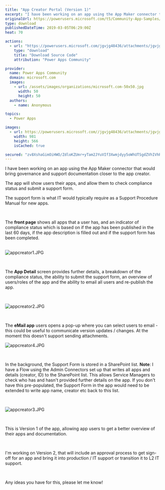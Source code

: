 ```yaml
---
title: "App Creator Portal (Version 1)"
excerpt: "I have been working on an app using the App Maker connector that would bring governance and support documentation closer to the app creator. The app"
originalUrl: https://powerusers.microsoft.com/t5/Community-App-Samples/App-Creator-Portal-Version-1/td-p/246245
type: download
publishedDateTime: 2019-03-05T06:29:00Z
heat: 70

actions:
  - url: "https://powerusers.microsoft.com/jgvjg48436/attachments/jgvjg48436/AppFeedbackGallery/122/2/App%20Creator%20Portal%20(3).msapp"
    type: "download"
    title: "Download Source Code"
    attribution: "Power Apps Community"

provider:
  name: Power Apps Community
  domain: microsoft.com
  images:
    - url: /assets/images/organizations/microsoft.com-50x50.jpg
      width: 50
      height: 50
  authors:
    - name: Anonymous

topics:
  - Power Apps

images:
  - url: https://powerusers.microsoft.com//jgvjg48436/attachments/jgvjg48436/AppFeedbackGallery/122/1/appcreator1.JPG
    width: 981
    height: 566
    isCached: true

secured: "zv8XshaGimOiHWO/ZdloKZUmr+yTam2JYuVIf3Xwmjdyy5oWhUTSgdZVhIVhRxi/vXcXrTBA3USChQhos70ySIJvYQo0kwq9nyJCm0Q2opNK8YtN0YVXfA+SIXA7msxwLquCXqqNkBYO25otiab7aNUcx6hcuJJpCcJx2vQ+AY047Mv3Uak+UZI4PEYwLX3JIUkzdG2APjC4Q4GFqbCrZV2D9eYXDlCopNmkuT7hSlwS8L7pqObjeGWOhMLRwnX9NBhMFXTa9rnzaXnJ0himArTbSngfP1DJA6p08/fw8+TBTgZuY0d505sYFyvRLOA7/z7LX/9sIiM8cTaoCq6nDAoG2cAx1DlbqhwpuWWuCMJfFzuYQ+kZdMuF4SQJU3dnPUHLcueNFJsAE8Kic+1gJwDr/mXDrxwynukRhWtaFFmvb9K5E/gUSDZ82UGnvEkB;g49fY+KWhMPXg6HYFaWL2w=="
---
```

<p>I have been working on an app using the App Maker connector that would bring governance and support documentation closer to the app creator.</p>
<p>The app will show users their apps, and allow them to check compliance status and submit a support form.&nbsp;</p>
<p>The support form is what IT would typically require as a Support Procedure Manual for new apps.&nbsp;</p>
<p>&nbsp;</p>
<p>The <strong>front page</strong> shows all apps that a user has, and an indicator of compliance status which is based on if the app has been published in the last 60 days, if the app description is filled out and if the support form has been completed.</p>
<p><br><span class="lia-inline-image-display-wrapper lia-image-align-inline" image-alt="appcreator1.JPG" style="width: 981px;"><img src="https://powerusers.microsoft.com/t5/image/serverpage/image-id/54999i1B04CC2436C758F6/image-size/large?v=1.0&amp;px=999" title="appcreator1.JPG" alt="appcreator1.JPG" li-image-url="https://powerusers.microsoft.com/t5/image/serverpage/image-id/54999i1B04CC2436C758F6?v=1.0" li-image-display-id="'54999i1B04CC2436C758F6'" li-message-uid="'246245'" li-messages-message-image="true" li-bindable="" class="lia-media-image" tabindex="0" li-bypass-lightbox-when-linked="true" li-use-hover-links="false"></span></p>
<p>&nbsp;</p>
<p>The <strong>App Detail</strong> screen provides further details, a breakdown of the compliance status, the ability to submit the support form, an overview of users/roles of the app and the ability to email all users and re-publish the app.</p>
<p>&nbsp;</p>
<p><span class="lia-inline-image-display-wrapper lia-image-align-inline" image-alt="appcreator2.JPG" style="width: 999px;"><img src="https://powerusers.microsoft.com/t5/image/serverpage/image-id/55001i5086484D08BF5EE5/image-size/large?v=1.0&amp;px=999" title="appcreator2.JPG" alt="appcreator2.JPG" li-image-url="https://powerusers.microsoft.com/t5/image/serverpage/image-id/55001i5086484D08BF5EE5?v=1.0" li-image-display-id="'55001i5086484D08BF5EE5'" li-message-uid="'246245'" li-messages-message-image="true" li-bindable="" class="lia-media-image" tabindex="0" li-bypass-lightbox-when-linked="true" li-use-hover-links="false"></span></p>
<p>&nbsp;</p>
<p>The <strong>eMail app</strong> users opens a pop-up where you can select users to email - this could be useful to communicate version updates / changes. At the moment this doesn't support sending attachments.&nbsp;</p>
<p><span class="lia-inline-image-display-wrapper lia-image-align-inline" image-alt="appcreator4.JPG" style="width: 999px;"><img src="https://powerusers.microsoft.com/t5/image/serverpage/image-id/55000i46260CF6C0488F5F/image-size/large?v=1.0&amp;px=999" title="appcreator4.JPG" alt="appcreator4.JPG" li-image-url="https://powerusers.microsoft.com/t5/image/serverpage/image-id/55000i46260CF6C0488F5F?v=1.0" li-image-display-id="'55000i46260CF6C0488F5F'" li-message-uid="'246245'" li-messages-message-image="true" li-bindable="" class="lia-media-image" tabindex="0" li-bypass-lightbox-when-linked="true" li-use-hover-links="false"></span></p>
<p>&nbsp;</p>
<p>In the background, the Support Form is stored in a SharePoint list. <strong>Note</strong>: I have a Flow using the Admin Connectors set up that writes all apps and details (creator, ID) to the SharePoint list. This allows Service Managers to check who has and hasn't provided further details on the app. If you don't have this pre-populated, the Support Form in the app would need to be extended to write app name, creator etc back to this list.</p>
<p>&nbsp;</p>
<p><span class="lia-inline-image-display-wrapper lia-image-align-inline" image-alt="appcreator3.JPG" style="width: 999px;"><img src="https://powerusers.microsoft.com/t5/image/serverpage/image-id/55002i3FA85197FA85D1F1/image-size/large?v=1.0&amp;px=999" title="appcreator3.JPG" alt="appcreator3.JPG" li-image-url="https://powerusers.microsoft.com/t5/image/serverpage/image-id/55002i3FA85197FA85D1F1?v=1.0" li-image-display-id="'55002i3FA85197FA85D1F1'" li-message-uid="'246245'" li-messages-message-image="true" li-bindable="" class="lia-media-image" tabindex="0" li-bypass-lightbox-when-linked="true" li-use-hover-links="false"></span></p>
<p>&nbsp;</p>
<p>This is Version 1 of the app, allowing app users to get a better overview of their apps and documentation.</p>
<p>&nbsp;</p>
<p>I'm working on Version 2, that will include an approval process to get sign-off for an app and bring it into production / IT support or transition it to L2 IT support.&nbsp;</p>
<p>&nbsp;</p>
<p>Any ideas you have for this, please let me know!</p>


